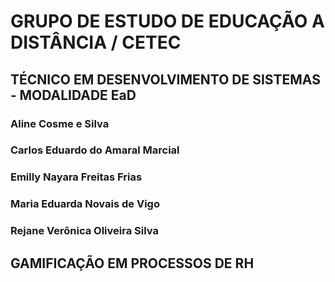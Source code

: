 <h1>GRUPO DE ESTUDO DE EDUCAÇÃO A DISTÂNCIA / CETEC</h1>
<h2>TÉCNICO EM DESENVOLVIMENTO DE SISTEMAS ‐ MODALIDADE EaD</h2>


<h3>Aline Cosme e Silva</h3>
<h3>Carlos Eduardo do Amaral Marcial</h3>
<h3>Emilly Nayara Freitas Frias</h3>
<h3>Maria Eduarda Novais de Vigo</h3>
<h3>Rejane Verônica Oliveira Silva</h3>


<h2>GAMIFICAÇÃO EM PROCESSOS DE RH</h2> 


